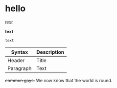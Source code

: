 # hello

*text*

**text**

`text`

| Syntax      | Description |
| ----------- | ----------- |
| Header      | Title       |
| Paragraph   | Text        |

~~common gays.~~ We now know that the world is round.